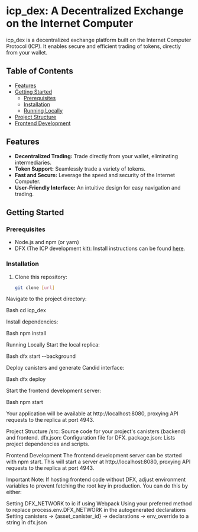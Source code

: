 
# icp_dex: A Decentralized Exchange on the Internet Computer 

icp_dex is a decentralized exchange platform built on the Internet Computer Protocol (ICP). It enables secure and efficient trading of tokens, directly from your wallet.

## Table of Contents

- [Features](#features)
- [Getting Started](#getting-started)
    - [Prerequisites](#prerequisites)
    - [Installation](#installation)
    - [Running Locally](#running-locally)
- [Project Structure](#project-structure)
- [Frontend Development](#frontend-development)

## Features

* **Decentralized Trading:** Trade directly from your wallet, eliminating intermediaries.
* **Token Support:** Seamlessly trade a variety of tokens.
* **Fast and Secure:** Leverage the speed and security of the Internet Computer.
* **User-Friendly Interface:** An intuitive design for easy navigation and trading.

## Getting Started

### Prerequisites

* Node.js and npm (or yarn)
* DFX (The ICP development kit): Install instructions can be found [here](https://internetcomputer.org/docs/current/developer-docs/setup/install/index.html).

### Installation

1. Clone this repository: 
   ```bash
   git clone [url]


Navigate to the project directory:

Bash
cd icp_dex

Install dependencies:

Bash
npm install 

Running Locally
Start the local replica:

Bash
dfx start --background

Deploy canisters and generate Candid interface:

Bash
dfx deploy

Start the frontend development server:

Bash
npm start

Your application will be available at http://localhost:8080, proxying API requests to the replica at port 4943.

Project Structure
/src: Source code for your project's canisters (backend) and frontend.
dfx.json: Configuration file for DFX.
package.json: Lists project dependencies and scripts.

Frontend Development
The frontend development server can be started with npm start. This will start a server at http://localhost:8080, proxying API requests to the replica at port 4943.

Important Note: If hosting frontend code without DFX, adjust environment variables to prevent fetching the root key in production. You can do this by either:

Setting DFX_NETWORK to ic if using Webpack
Using your preferred method to replace process.env.DFX_NETWORK in the autogenerated declarations
Setting canisters -> {asset_canister_id} -> declarations -> env_override to a string in dfx.json
